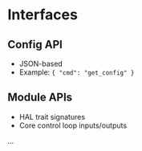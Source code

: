 # Interfaces

## Config API
- JSON-based
- Example: `{ "cmd": "get_config" }`

## Module APIs
- HAL trait signatures
- Core control loop inputs/outputs

...  
